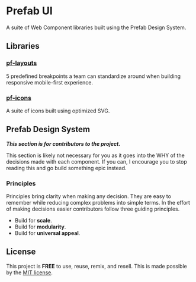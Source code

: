 # Prefab UI

A suite of Web Component libraries built using the Prefab Design System.

## Libraries

### [pf-layouts](/packages/pf-layouts/README.md)
5 predefined breakpoints a team can standardize around when building responsive mobile-first experience.

### [pf-icons](/packages/pf-icons/README.md)

A suite of icons built using optimized SVG.

## Prefab Design System

***This section is for contributors to the project.***

This section is likely not necessary for you as it goes into the WHY of the decisions made with each component. If you can, I encourage you to stop reading this and go build something epic instead.

### Principles

Principles bring clarity when making any decision. They are easy to remember while reducing complex problems into simple terms. In the effort of making decisions easier contributors follow three guiding principles.

- Build for **scale**.
- Build for **modularity**.
- Build for **universal appeal**.

## License

This project is __FREE__ to use, reuse, remix, and resell. This is made possible by the [MIT license](/LICENSE).
